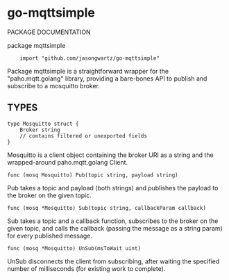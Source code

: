# go-mqttsimple

PACKAGE DOCUMENTATION

package mqttsimple
```
    import "github.com/jasongwartz/go-mqttsimple"
```
    
Package mqttsimple is a straightforward wrapper for the "paho.mqtt.golang" library, providing a bare-bones API to publish and subscribe to a mosquitto broker.


## TYPES
```
type Mosquitto struct {
    Broker string
    // contains filtered or unexported fields
}
```
Mosquitto is a client object containing the broker URI as a string and the wrapped-around paho.mqtt.golang Client.

```
func (mosq Mosquitto) Pub(topic string, payload string)
```
Pub takes a topic and payload (both strings) and publishes the payload to the broker on the given topic.

```
func (mosq *Mosquitto) Sub(topic string, callbackParam callback)
```
Sub takes a topic and a callback function, subscribes to the broker on the given topic, and calls the callback (passing the message as a string param) for every published message.

```
func (mosq *Mosquitto) UnSub(msToWait uint)
```
UnSub disconnects the client from subscribing, after waiting the specified number of milliseconds (for existing work to complete).



